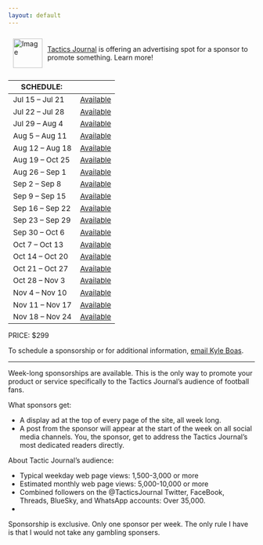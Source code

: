 ```yaml
---
layout: default
---
```


<div style="display: flex; align-items: center; padding: 10px; margin-bottom: 5px; margin-right: 2px;">
    <img src="
https://i.imgur.com/W7MnbOH.png:15:45.png" alt="Image" style="height: 60px; margin-right: 10px;">
    <p style="font-size: 14px; margin: 0;">
        <a href="https://tacticsjournal.com/sponser">Tactics Journal</a> is offering an advertising spot for a sponsor to promote something. Learn more!
    </p>
</div>

| SCHEDULE: | |
| --- | --- |
| Jul 15 – Jul 21 | <a href="mailto:kyle@tacticsjournal.com">Available</a> |
| Jul 22 – Jul 28 | <a href="mailto:kyle@tacticsjournal.com">Available</a> |
| Jul 29 – Aug 4 | <a href="mailto:kyle@tacticsjournal.com">Available</a> |
| Aug 5 – Aug 11 | <a href="mailto:kyle@tacticsjournal.com">Available</a> |
| Aug 12 – Aug 18 | <a href="mailto:kyle@tacticsjournal.com">Available</a> |
| Aug 19 – Oct 25 | <a href="mailto:kyle@tacticsjournal.com">Available</a> |
| Aug 26 – Sep 1 | <a href="mailto:kyle@tacticsjournal.com">Available</a> |
| Sep 2 – Sep 8 | <a href="mailto:kyle@tacticsjournal.com">Available</a> |
| Sep 9 – Sep 15 | <a href="mailto:kyle@tacticsjournal.com">Available</a> |
| Sep 16 – Sep 22 | <a href="mailto:kyle@tacticsjournal.com">Available</a> |
| Sep 23 – Sep 29 | <a href="mailto:kyle@tacticsjournal.com">Available</a> |
| Sep 30 – Oct 6 | <a href="mailto:kyle@tacticsjournal.com">Available</a> |
| Oct 7 – Oct 13 | <a href="mailto:kyle@tacticsjournal.com">Available</a> |
| Oct 14 – Oct 20 | <a href="mailto:kyle@tacticsjournal.com">Available</a> |
| Oct 21 – Oct 27 | <a href="mailto:kyle@tacticsjournal.com">Available</a> |
| Oct 28 – Nov 3 | <a href="mailto:kyle@tacticsjournal.com">Available</a> |
| Nov 4 – Nov 10 | <a href="mailto:kyle@tacticsjournal.com">Available</a> |
| Nov 11 – Nov 17 | <a href="mailto:kyle@tacticsjournal.com">Available</a> |
| Nov 18 – Nov 24 | <a href="mailto:kyle@tacticsjournal.com">Available</a>|

PRICE: $299

To schedule a sponsorship or for additional information, <a href="mailto:kyle@tacticsjournal.com">email Kyle Boas</a>.

---

Week-long sponsorships are available. This is the only way to promote your product or service specifically to the Tactics Journal’s audience of football fans.

What sponsors get:

- A display ad at the top of every page of the site, all week long.
- A post from the sponsor will appear at the start of the week on all social media channels. You, the sponsor, get to address the Tactics Journal’s most dedicated readers directly.

About Tactic Journal’s audience:

- Typical weekday web page views: 1,500-3,000 or more
- Estimated monthly web page views: 5,000-10,000 or more
- Combined followers on the @TacticsJournal Twitter, FaceBook, Threads, BlueSky, and WhatsApp accounts: Over 35,000.
-

Sponsorship is exclusive. Only one sponsor per week. The only rule I have is that I would not take any gambling sponsers.

<style>
    table { font-size: 15px; }
    td { padding-left: 10px; }
</style>
